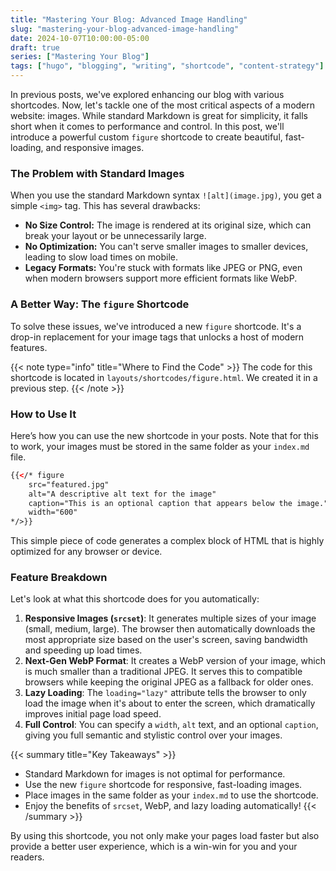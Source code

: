 ```yaml
---
title: "Mastering Your Blog: Advanced Image Handling"
slug: "mastering-your-blog-advanced-image-handling"
date: 2024-10-07T10:00:00-05:00
draft: true
series: ["Mastering Your Blog"]
tags: ["hugo", "blogging", "writing", "shortcode", "content-strategy"]
---
```


In previous posts, we've explored enhancing our blog with various shortcodes. Now, let's tackle one of the most critical aspects of a modern website: images. While standard Markdown is great for simplicity, it falls short when it comes to performance and control. In this post, we'll introduce a powerful custom `figure` shortcode to create beautiful, fast-loading, and responsive images.

### The Problem with Standard Images

When you use the standard Markdown syntax `![alt](image.jpg)`, you get a simple `<img>` tag. This has several drawbacks:

- **No Size Control:** The image is rendered at its original size, which can break your layout or be unnecessarily large.
- **No Optimization:** You can't serve smaller images to smaller devices, leading to slow load times on mobile.
- **Legacy Formats:** You're stuck with formats like JPEG or PNG, even when modern browsers support more efficient formats like WebP.

### A Better Way: The `figure` Shortcode

To solve these issues, we've introduced a new `figure` shortcode. It's a drop-in replacement for your image tags that unlocks a host of modern features.

{{< note type="info" title="Where to Find the Code" >}}
The code for this shortcode is located in `layouts/shortcodes/figure.html`. We created it in a previous step.
{{< /note >}}

### How to Use It

Here’s how you can use the new shortcode in your posts. Note that for this to work, your images must be stored in the same folder as your `index.md` file.

```html
{{</* figure 
    src="featured.jpg" 
    alt="A descriptive alt text for the image" 
    caption="This is an optional caption that appears below the image." 
    width="600" 
*/>}}
```

This simple piece of code generates a complex block of HTML that is highly optimized for any browser or device.

### Feature Breakdown

Let's look at what this shortcode does for you automatically:

1. **Responsive Images (`srcset`)**: It generates multiple sizes of your image (small, medium, large). The browser then automatically downloads the most appropriate size based on the user's screen, saving bandwidth and speeding up load times.
2. **Next-Gen WebP Format**: It creates a WebP version of your image, which is much smaller than a traditional JPEG. It serves this to compatible browsers while keeping the original JPEG as a fallback for older ones.
3. **Lazy Loading**: The `loading="lazy"` attribute tells the browser to only load the image when it's about to enter the screen, which dramatically improves initial page load speed.
4. **Full Control**: You can specify a `width`, `alt` text, and an optional `caption`, giving you full semantic and stylistic control over your images.

{{< summary title="Key Takeaways" >}}

- Standard Markdown for images is not optimal for performance.
- Use the new `figure` shortcode for responsive, fast-loading images.
- Place images in the same folder as your `index.md` to use the shortcode.
- Enjoy the benefits of `srcset`, WebP, and lazy loading automatically!
{{< /summary >}}

By using this shortcode, you not only make your pages load faster but also provide a better user experience, which is a win-win for you and your readers.
